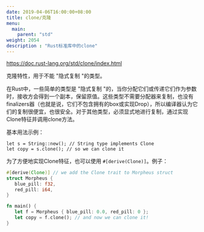 ```yaml
---
date: 2019-04-06T16:00:00+08:00
title: clone/克隆
menu:
  main:
    parent: "std"
weight: 2054
description : "Rust标准库中的clone"
---
```


https://doc.rust-lang.org/std/clone/index.html

克隆特性，用于不能 "隐式复制 "的类型。

在Rust中，一些简单的类型是 "隐式复制 "的，当你分配它们或传递它们作为参数时，接收方会得到一个副本，保留原值。这些类型不需要分配器来复制，也没有finalizers器（也就是说，它们不包含拥有的box或实现Drop），所以编译器认为它们的复制很便宜，也很安全。对于其他类型，必须显式地进行复制，通过实现Clone特征并调用clone方法。

基本用法示例：

```
let s = String::new(); // String type implements Clone
let copy = s.clone(); // so we can clone it
```

为了方便地实现Clone特征，也可以使用 ``#[derive(Clone)]``。例子：

```rust
#[derive(Clone)] // we add the Clone trait to Morpheus struct
struct Morpheus {
   blue_pill: f32,
   red_pill: i64,
}

fn main() {
   let f = Morpheus { blue_pill: 0.0, red_pill: 0 };
   let copy = f.clone(); // and now we can clone it!
}
```
